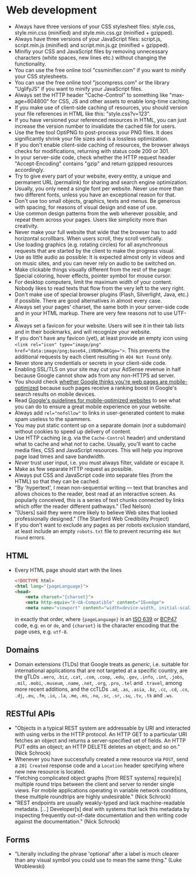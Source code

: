 # Web development

 * Always have three versions of your CSS stylesheet files: style.css, style.min.css (minified) and style.min.css.gz (minified + gzipped).
 * Always have three versions of your JavaScript files: script.js, script.min.js (minified) and script.min.js.gz (minified + gzipped).
 * Minifiy your CSS and JavaScript files by removing unnecessary characters (white spaces, new lines etc.) without changing the functionality.
 * You can use the free online tool "cssminifier.com" if you want to minify your CSS stylesheets.
 * You can use the free online tool "jscompress.com" or the library "UglifyJS" if you want to minify your JavaScript files.
 * Always set the HTTP header "Cache-Control" to something like "max-age=604800" for CSS, JS and other assets to enable long-time caching.
 * If you make use of client-side caching of resources, you should version your file references in HTML like this: "style.css?v=123".
 * If you have versioned your referenced resources in HTML, you can just increase the version number to invalidate the cached file for users.
 * Use the free tool OptiPNG to post-process your PNG files. It does significantly shrink your file sizes and is a lossless optimization.
 * If you don't enable client-side caching of resources, the browser always checks for modifications, returning with status code 200 or 301.
 * In your server-side code, check whether the HTTP request header "Accept-Encoding" contains "gzip" and return gzipped resources accordingly.
 * Try to give every part of your website, every entity, a unique and permanent URL (permalink) for sharing and search engine optimization.
 * Usually, you only need a single font per website. Never use more than two different fonts, unless you have an exceptional reason for that.
 * Don't use too small objects, graphics, texts and menus. Be generous with spacing, for reasons of visual design and ease of use.
 * Use common design patterns from the web wherever possible, and repeat them across your pages. Users like simplicity more than creativity.
 * Never make your full website that wide that the browser has to add horizontal scrollbars. When users scroll, they scroll vertically.
 * Use loading graphics (e.g. rotating circles) for all asynchronous requests that are started by the client to make the progress visual.
 * Use as little audio as possible: It is expected almost only in videos and on music sites, and you can never rely on audio to be switched on.
 * Make clickable things visually different from the rest of the page: Special coloring, hover effects, pointer symbol for mouse cursor.
 * For desktop computers, limit the maximum width of your content. Nobody likes to read texts that flow from the very left to the very right.
 * Don't make use of special browser plugins (Flash, Silverlight, Java, etc.) if possible. There are good alternatives in almost every case.
 * Always set your pages' charset, the same both in your server-side code and in your HTML markup. There are very few reasons not to use UTF-8.
 * Always set a favicon for your website. Users will see it in their tab lists and in their bookmarks, and will recognize your website.
 * If you don't have any favicon (yet), at least provide an empty icon using `<link rel="icon" type="image/png" href="data:image/png;base64,iVBORw0KGgo=">`. This prevents the additional requests by each client resulting in `404 Not Found` only.
 * Never store any credentials or secrets in your client-side code.
 * Enabling SSL/TLS on your site may cut your AdSense revenue in half because Google cannot show ads from any non-HTTPS ad server.
 * You should check [whether Google thinks you're web pages are mobile-optimized](https://www.google.com/webmasters/tools/mobile-friendly/) because such pages receive a ranking boost in Google's search results on mobile devices.
 * Read [Google's guidelines for mobile-optimized websites](https://developers.google.com/webmasters/mobile-sites/mobile-seo/) to see what you can do to ensure a great mobile experience on your website.
 * Always add `rel="nofollow"` to links in user-generated content to make spam useless to the spammers.
 * You may put static content up on a separate domain (*not* a subdomain) without cookies to speed up delivery of content.
 * Use HTTP caching (e.g. via the `Cache-Control` header) and understand what to cache and what *not* to cache. Usually, you'll want to cache media files, CSS and JavaScript resources. This will help you improve page load times and save bandwidth.
 * *Never* trust user input, i.e. you must always filter, validate or escape it.
 * Make as few separate HTTP request as possible.
 * Always put CSS and JavaScript code into separate files (from the HTML) so that they can be cached.
 * "By 'hypertext', I mean non-sequential writing — text that branches and allows choices to the reader, best read at an interactive screen. As popularly conceived, this is a series of text chunks connected by links which offer the reader different pathways." (Ted Nelson)
 * "[Users] said they were more likely to believe Web sites that looked professionally designed." (The Stanford Web Credibility Project)
 * If you don't want to exclude any pages as per robots exclusion standard, at least include an empty `robots.txt` file to prevent recurring `404 Not Found` errors.

## HTML

 * Every HTML page should start with the lines

   ```html
   <!DOCTYPE html>
   <html lang="{pageLanguage}">
   <head>
       <meta charset="{charset}">
       <meta http-equiv="X-UA-Compatible" content="IE=edge">
       <meta name="viewport" content="width=device-width, initial-scale=1">
   ```

   in exactly that order, where `{pageLanguage}` is an [ISO 639](https://de.wikipedia.org/wiki/ISO_639) or [BCP47](http://www.ietf.org/rfc/bcp/bcp47.txt) code, e.g. `en` or `de`, and `{charset}` is the character encoding that the page uses, e.g. `utf-8`.

## Domains

 * Domain extensions (TLDs) that Google treats as *generic*, i.e. suitable for international applications that are not targeted at a specific country, are the gTLDs `.aero`, `.biz`, `.cat`, `.com`, `.coop`, `.edu`, `.gov`, `.info`, `.int`, `.jobs`, `.mil`, `.mobi`, `.museum`, `.name`, `.net`, `.org`, `.pro`, `.tel` and `.travel`, among more recent additions, and the ccTLDs `.ad`, `.as`, `.asia`, `.bz`, `.cc`, `.cd`, `.co`, `.dj`, `.eu`, `.fm`, `.io`, `.la`, `.me`, `.ms`, `.nu`, `.sc`, `.sr`, `.su`, `.tv`, `.tk` and `.ws`.

## RESTful APIs

 * "Objects in a typical REST system are addressable by URI and interacted with using verbs in the HTTP protocol. An HTTP GET to a particular URI fetches an object and returns a server-specified set of fields. An HTTP PUT edits an object; an HTTP DELETE deletes an object; and so on." (Nick Schrock)
 * Whenever you have successfully created a new resource via `POST`, send a `201 Created` response code and a `Location` header specifying where new new resource is located.
 * "Fetching complicated object graphs [from REST systems] require[s] multiple round trips between the client and server to render single views. For mobile applications operating in variable network conditions, these multiple roundtrips are highly undesirable." (Nick Schrock)
 * "REST endpoints are usually weakly-typed and lack machine-readable metadata. [...] Developer[s] deal with systems that lack this metadata by inspecting frequently out-of-date documentation and then writing code against the documentation." (Nick Schrock)

## Forms

 * "Literally including the phrase 'optional' after a label is much clearer than any visual symbol you could use to mean the same thing." (Luke Wroblewski)
